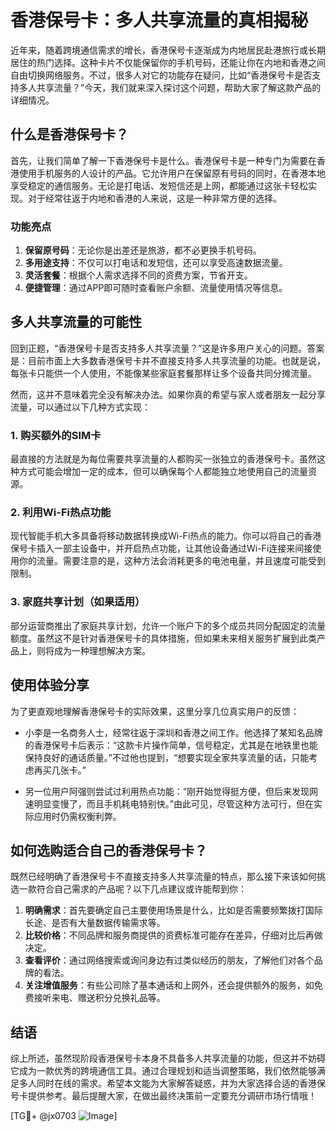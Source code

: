 # 香港保号卡：多人共享流量的真相揭秘

近年来，随着跨境通信需求的增长，香港保号卡逐渐成为内地居民赴港旅行或长期居住的热门选择。这种卡片不仅能保留你的手机号码，还能让你在内地和香港之间自由切换网络服务。不过，很多人对它的功能存在疑问，比如“香港保号卡是否支持多人共享流量？”今天，我们就来深入探讨这个问题，帮助大家了解这款产品的详细情况。

## 什么是香港保号卡？

首先，让我们简单了解一下香港保号卡是什么。香港保号卡是一种专门为需要在香港使用手机服务的人设计的产品。它允许用户在保留原有号码的同时，在香港本地享受稳定的通信服务。无论是打电话、发短信还是上网，都能通过这张卡轻松实现。对于经常往返于内地和香港的人来说，这是一种非常方便的选择。

### 功能亮点

1. **保留原号码**：无论你是出差还是旅游，都不必更换手机号码。
2. **多用途支持**：不仅可以打电话和发短信，还可以享受高速数据流量。
3. **灵活套餐**：根据个人需求选择不同的资费方案，节省开支。
4. **便捷管理**：通过APP即可随时查看账户余额、流量使用情况等信息。

## 多人共享流量的可能性

回到正题，“香港保号卡是否支持多人共享流量？”这是许多用户关心的问题。答案是：目前市面上大多数香港保号卡并不直接支持多人共享流量的功能。也就是说，每张卡只能供一个人使用，不能像某些家庭套餐那样让多个设备共同分摊流量。

然而，这并不意味着完全没有解决办法。如果你真的希望与家人或者朋友一起分享流量，可以通过以下几种方式实现：

### 1. 购买额外的SIM卡

最直接的方法就是为每位需要共享流量的人都购买一张独立的香港保号卡。虽然这种方式可能会增加一定的成本，但可以确保每个人都能独立地使用自己的流量资源。

### 2. 利用Wi-Fi热点功能

现代智能手机大多具备将移动数据转换成Wi-Fi热点的能力。你可以将自己的香港保号卡插入一部主设备中，并开启热点功能，让其他设备通过Wi-Fi连接来间接使用你的流量。需要注意的是，这种方法会消耗更多的电池电量，并且速度可能受到限制。

### 3. 家庭共享计划（如果适用）

部分运营商推出了家庭共享计划，允许一个账户下的多个成员共同分配固定的流量额度。虽然这不是针对香港保号卡的具体措施，但如果未来相关服务扩展到此类产品上，则将成为一种理想解决方案。

## 使用体验分享

为了更直观地理解香港保号卡的实际效果，这里分享几位真实用户的反馈：

- 小李是一名商务人士，经常往返于深圳和香港之间工作。他选择了某知名品牌的香港保号卡后表示：“这款卡片操作简单，信号稳定，尤其是在地铁里也能保持良好的通话质量。”不过他也提到，“想要实现全家共享流量的话，只能考虑再买几张卡。”

- 另一位用户阿强则尝试过利用热点功能：“刚开始觉得挺方便，但后来发现网速明显变慢了，而且手机耗电特别快。”由此可见，尽管这种方法可行，但在实际应用时仍需权衡利弊。

## 如何选购适合自己的香港保号卡？

既然已经明确了香港保号卡不直接支持多人共享流量的特点，那么接下来该如何挑选一款符合自己需求的产品呢？以下几点建议或许能帮到你：

1. **明确需求**：首先要确定自己主要使用场景是什么，比如是否需要频繁拨打国际长途、是否有大量数据传输需求等。
2. **比较价格**：不同品牌和服务商提供的资费标准可能存在差异，仔细对比后再做决定。
3. **查看评价**：通过网络搜索或询问身边有过类似经历的朋友，了解他们对各个品牌的看法。
4. **关注增值服务**：有些公司除了基本通话和上网外，还会提供额外的服务，如免费接听来电、赠送积分兑换礼品等。

## 结语

综上所述，虽然现阶段香港保号卡本身不具备多人共享流量的功能，但这并不妨碍它成为一款优秀的跨境通信工具。通过合理规划和适当调整策略，我们依然能够满足多人同时在线的需求。希望本文能为大家解答疑惑，并为大家选择合适的香港保号卡提供参考。最后提醒大家，在做出最终决策前一定要充分调研市场行情哦！

[TG💪+ @jx0703 ![Image](https://github.com/user-attachments/assets/dbca1d08-cadb-493c-b0ec-ad6f7a83f270)]